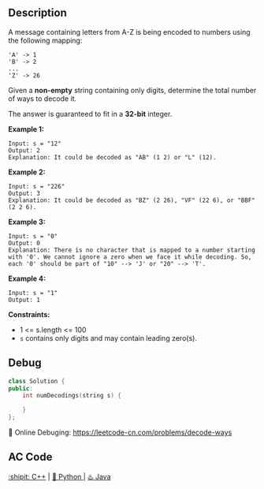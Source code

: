 ## Description
A message containing letters from A-Z is being encoded to numbers using the following mapping:
```
'A' -> 1
'B' -> 2
...
'Z' -> 26
```
Given a <strong>non-empty</strong> string containing only digits, determine the total number of ways to decode it.

The answer is guaranteed to fit in a <strong>32-bit</strong> integer.

<strong>Example 1:</strong>
```
Input: s = "12"
Output: 2
Explanation: It could be decoded as "AB" (1 2) or "L" (12).
```
<strong>Example 2:</strong>
```
Input: s = "226"
Output: 3
Explanation: It could be decoded as "BZ" (2 26), "VF" (22 6), or "BBF" (2 2 6).
```
<strong>Example 3:</strong>

```
Input: s = "0"
Output: 0
Explanation: There is no character that is mapped to a number starting with '0'. We cannot ignore a zero when we face it while decoding. So, each '0' should be part of "10" --> 'J' or "20" --> 'T'.
```
<strong>Example 4:</strong>

```
Input: s = "1"
Output: 1
```

<strong>Constraints:</strong>

- 1 <= s.length <= 100
- ``s`` contains only digits and may contain leading zero(s).


## Debug
```cpp
class Solution {
public:
    int numDecodings(string s) {

    }
};
```

🐛 Online Debuging: https://leetcode-cn.com/problems/decode-ways

## AC Code
<div>
  <a href="https://github.com/Charmve/LeetCode4FLAG/tree/main/091.%20Decode%20Ways/91_decode-ways.cpp">:shipit: C++</a> | 
  <a href="https://github.com/Charmve/LeetCode4FLAG/tree/main/091.%20Decode%20Ways/91_decode-ways.py">🐍 Python </a> | 
  <a href="https://github.com/Charmve/LeetCode4FLAG/tree/main/091.%20Decode%20Ways/91_decode-ways.java">♨️ Java </a>
</div>
